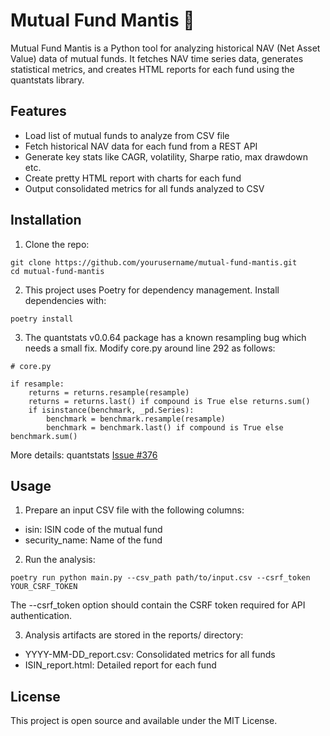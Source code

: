 # Mutual Fund Mantis 🦗

Mutual Fund Mantis is a Python tool for analyzing historical NAV (Net Asset Value) data of mutual funds. It fetches NAV time series data, generates statistical metrics, and creates HTML reports for each fund using the quantstats library.

## Features

* Load list of mutual funds to analyze from CSV file
* Fetch historical NAV data for each fund from a REST API
* Generate key stats like CAGR, volatility, Sharpe ratio, max drawdown etc.
* Create pretty HTML report with charts for each fund
* Output consolidated metrics for all funds analyzed to CSV

## Installation

1. Clone the repo:

```
git clone https://github.com/yourusername/mutual-fund-mantis.git
cd mutual-fund-mantis
```

2. This project uses Poetry for dependency management. Install dependencies with:

```
poetry install
```

3. The quantstats v0.0.64 package has a known resampling bug which needs a small fix. Modify core.py around line 292 as follows:

```
# core.py

if resample:
    returns = returns.resample(resample)
    returns = returns.last() if compound is True else returns.sum()
    if isinstance(benchmark, _pd.Series):
        benchmark = benchmark.resample(resample)  
        benchmark = benchmark.last() if compound is True else benchmark.sum()
```
More details: quantstats [Issue #376](https://github.com/ranaroussi/quantstats/issues/376)

## Usage

1. Prepare an input CSV file with the following columns:

* isin: ISIN code of the mutual fund
* security_name: Name of the fund

2. Run the analysis:

```
poetry run python main.py --csv_path path/to/input.csv --csrf_token YOUR_CSRF_TOKEN
```

The --csrf_token option should contain the CSRF token required for API authentication.

3. Analysis artifacts are stored in the reports/ directory:

* YYYY-MM-DD_report.csv: Consolidated metrics for all funds
* ISIN_report.html: Detailed report for each fund


## License

This project is open source and available under the MIT License.